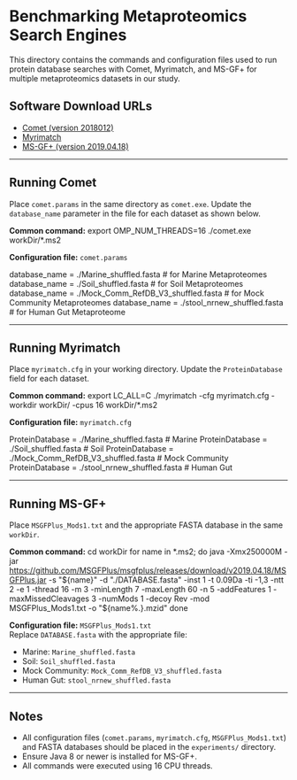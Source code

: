 # Benchmarking Metaproteomics Search Engines

This directory contains the commands and configuration files used to run protein database searches with Comet, Myrimatch, and MS-GF+ for multiple metaproteomics datasets in our study.

## Software Download URLs

- [Comet (version 2018012)](https://sourceforge.net/projects/comet-ms/files/comet_2018012.zip)  
- [Myrimatch](https://figshare.com/articles/dataset/myrimatch/29144549?file=54806417)  
- [MS-GF+ (version 2019.04.18)](https://github.com/MSGFPlus/msgfplus/releases/download/v2019.04.18/MSGFPlus.jar)  

---

## Running Comet

Place `comet.params` in the same directory as `comet.exe`. Update the `database_name` parameter in the file for each dataset as shown below.

**Common command:**
export OMP_NUM_THREADS=16
./comet.exe workDir/*.ms2

**Configuration file:** `comet.params`

database_name = ./Marine_shuffled.fasta # for Marine Metaproteomes
database_name = ./Soil_shuffled.fasta # for Soil Metaproteomes
database_name = ./Mock_Comm_RefDB_V3_shuffled.fasta # for Mock Community Metaproteomes
database_name = ./stool_nrnew_shuffled.fasta # for Human Gut Metaproteome

---

## Running Myrimatch

Place `myrimatch.cfg` in your working directory. Update the `ProteinDatabase` field for each dataset.

**Common command:**
export LC_ALL=C
./myrimatch -cfg myrimatch.cfg -workdir workDir/ -cpus 16 workDir/*.ms2

**Configuration file:** `myrimatch.cfg`

ProteinDatabase = ./Marine_shuffled.fasta # Marine
ProteinDatabase = ./Soil_shuffled.fasta # Soil
ProteinDatabase = ./Mock_Comm_RefDB_V3_shuffled.fasta # Mock Community
ProteinDatabase = ./stool_nrnew_shuffled.fasta # Human Gut

---

## Running MS-GF+

Place `MSGFPlus_Mods1.txt` and the appropriate FASTA database in the same `workDir`.

**Common command:**
cd workDir
for name in *.ms2; do
java -Xmx250000M -jar https://github.com/MSGFPlus/msgfplus/releases/download/v2019.04.18/MSGFPlus.jar
-s "${name}"
-d "./DATABASE.fasta"
-inst 1 -t 0.09Da -ti -1,3 -ntt 2 -e 1
-thread 16 -m 3 -minLength 7 -maxLength 60 -n 5
-addFeatures 1 -maxMissedCleavages 3 -numMods 1
-decoy Rev -mod MSGFPlus_Mods1.txt
-o "${name%.}.mzid"
done

**Configuration file:** `MSGFPlus_Mods1.txt`  
Replace `DATABASE.fasta` with the appropriate file:  
- Marine: `Marine_shuffled.fasta`  
- Soil: `Soil_shuffled.fasta`  
- Mock Community: `Mock_Comm_RefDB_V3_shuffled.fasta`  
- Human Gut: `stool_nrnew_shuffled.fasta`  

---

## Notes

- All configuration files (`comet.params`, `myrimatch.cfg`, `MSGFPlus_Mods1.txt`) and FASTA databases should be placed in the `experiments/` directory.  
- Ensure Java 8 or newer is installed for MS-GF+.  
- All commands were executed using 16 CPU threads.  